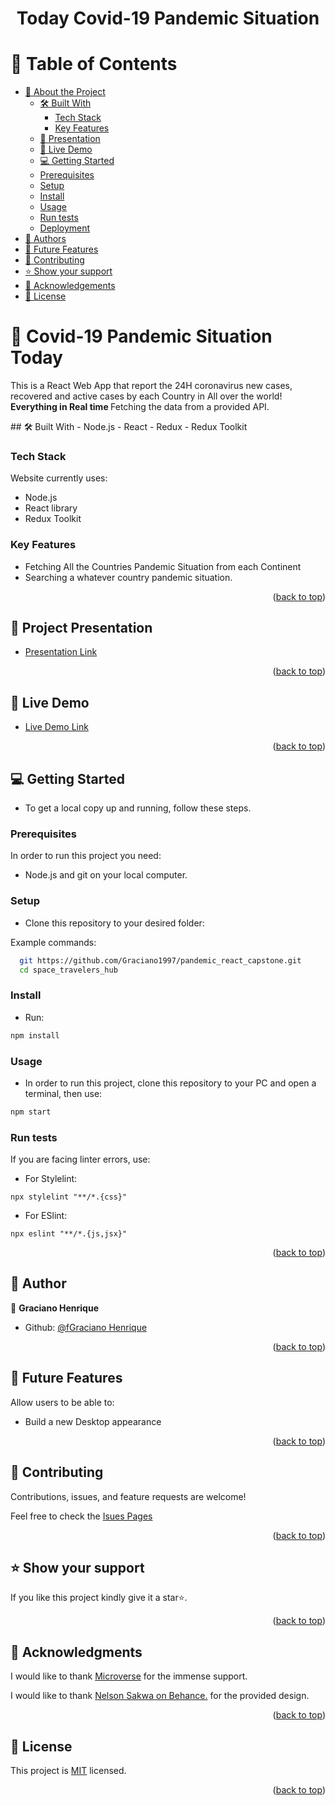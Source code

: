 <a name="readme-top"></a>

<div align="center">
  <h1><b>Today Covid-19 Pandemic Situation</b></h1>
</div>

# 📗 Table of Contents

- [📖 About the Project](#about-project)
  - [🛠 Built With](#built-with)
    - [Tech Stack](#tech-stack)
    - [Key Features](#key-features)
  - [🎥 Presentation](#presentation)
  - [🚀 Live Demo](#live-demo)
  - [💻 Getting Started](#getting-started)
  - [Prerequisites](#prerequisites)
  - [Setup](#setup)
  - [Install](#install)
  - [Usage](#usage)
  - [Run tests](#run-tests)
  - [Deployment](#deployment)
- [👥 Authors](#authors)
- [🔭 Future Features](#future-features)
- [🤝 Contributing](#contributing)
- [⭐️ Show your support](#support)
- [🙏 Acknowledgements](#acknowledgements)
- [📝 License](#license)

<!-- PROJECT DESCRIPTION -->

# 🦠 Covid-19 Pandemic Situation Today <a name="#about-project"></a>

<p>This is a React Web App that report the 24H coronavirus new cases, recovered and active cases by each Country in All over the world!
<b>Everything in Real time </b> Fetching the data from a provided API.
</p>
## 🛠 Built With <a name="built-with"></a>
- Node.js
- React
- Redux
- Redux Toolkit

### Tech Stack <a name="tech-stack"></a>
Website currently uses:
- Node.js
- React library
- Redux Toolkit
<!-- Features -->

### Key Features <a name="key-features"></a>
- Fetching All the Countries Pandemic Situation from each Continent
- Searching a whatever country pandemic situation.

<p align="right">(<a href="#readme-top">back to top</a>)</p>

<!-- LIVE DEMO -->

## 🎥 Project Presentation <a name="presentation"></a>

- [Presentation Link](https://www.loom.com/share/5abde049333f40f8aa9f2137fc73cc3e)

<p align="right">(<a href="#readme-top">back to top</a>)</p>

## 🚀 Live Demo <a name="live-demo"></a>

- [Live Demo Link](https://todays-pandemic-status-app.onrender.com/)

<p align="right">(<a href="#readme-top">back to top</a>)</p>

<!-- GETTING STARTED -->

## 💻 Getting Started <a name="getting-started"></a>

- To get a local copy up and running, follow these steps.

### Prerequisites

In order to run this project you need:
- Node.js and git on your local computer.

### Setup

- Clone this repository to your desired folder:

Example commands:

```sh
  git https://github.com/Graciano1997/pandemic_react_capstone.git
  cd space_travelers_hub
```

### Install

- Run:
```sh
npm install
```

### Usage

- In order to run this project, clone this repository to your PC and open a terminal, then use:
```sh
npm start
```

### Run tests

If you are facing linter errors, use:

- For Stylelint:

```
npx stylelint "**/*.{css}"
```

- For ESlint:

```
npx eslint "**/*.{js,jsx}"
```

<p align="right">(<a href="#readme-top">back to top</a>)</p>

  <!-- AUTHORS -->

## 👥 Author <a name="authors"></a>

👤 **Graciano Henrique**
- Github: [@fGraciano Henrique](https://github.com/Graciano1997/)

<p align="right">(<a href="#readme-top">back to top</a>)</p>

## 🔭 Future Features <a name="#future-features"></a>

Allow users to be able to:
- Build a new Desktop appearance

<p align="right">(<a href="#readme-top">back to top</a>)</p>

<!-- CONTRIBUTING -->

## 🤝 Contributing <a name="contributing"></a>

Contributions, issues, and feature requests are welcome!

Feel free to check the [Isues Pages](https://github.com/Graciano1997/pandemic_react_capstone/issues)

<p align="right">(<a href="#readme-top">back to top</a>)</p>

<!-- SUPPORT -->

## ⭐️ Show your support <a name="support"></a>

If you like this project kindly give it a star⭐️.

<p align="right">(<a href="#readme-top">back to top</a>)</p>

<!-- ACKNOWLEDGEMENTS -->

## 🙏 Acknowledgments <a name="acknowledgements"></a>

I would like to thank [Microverse](https://github.com/microverseinc) for the immense support.

I would like to thank [ Nelson Sakwa on Behance.](https://www.behance.net/sakwadesignstudio) for the provided design.

<p align="right">(<a href="#readme-top">back to top</a>)</p>
<!-- LICENSE -->

## 📝 License <a name="license"></a>

This project is [MIT](./LICENSE) licensed.

<p align="right">(<a href="#readme-top">back to top</a>)</p>
